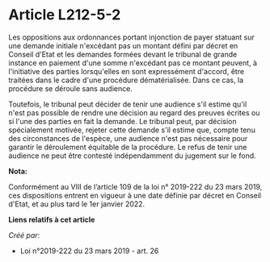 # Article L212-5-2

Les oppositions aux ordonnances portant injonction de payer statuant sur une demande initiale n'excédant pas un montant
défini par décret en Conseil d'Etat et les demandes formées devant le tribunal de grande instance en paiement d'une somme
n'excédant pas ce montant peuvent, à l'initiative des parties lorsqu'elles en sont expressément d'accord, être traitées dans
le cadre d'une procédure dématérialisée. Dans ce cas, la procédure se déroule sans audience.

Toutefois, le tribunal peut décider de tenir une audience s'il estime qu'il n'est pas possible de rendre une décision au
regard des preuves écrites ou si l'une des parties en fait la demande. Le tribunal peut, par décision spécialement motivée,
rejeter cette demande s'il estime que, compte tenu des circonstances de l'espèce, une audience n'est pas nécessaire pour
garantir le déroulement équitable de la procédure. Le refus de tenir une audience ne peut être contesté indépendamment du
jugement sur le fond.

**Nota:**

Conformément au VIII de l’article 109 de la loi n° 2019-222 du 23 mars 2019, ces dispositions entrent en vigueur à une date
définie par décret en Conseil d'Etat, et au plus tard le 1er janvier 2022.

**Liens relatifs à cet article**

_Créé par_:

  - Loi n°2019-222 du 23 mars 2019 - art. 26
